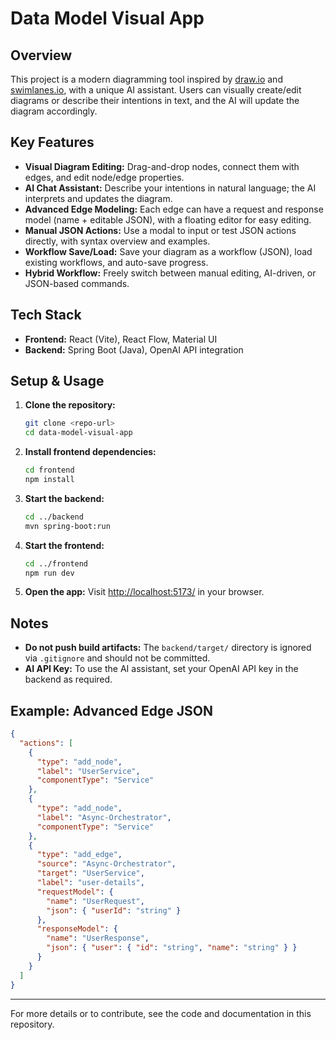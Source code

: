 # Data Model Visual App

## Overview
This project is a modern diagramming tool inspired by [draw.io](https://draw.io) and [swimlanes.io](https://swimlanes.io), with a unique AI assistant. Users can visually create/edit diagrams or describe their intentions in text, and the AI will update the diagram accordingly.

## Key Features
- **Visual Diagram Editing:** Drag-and-drop nodes, connect them with edges, and edit node/edge properties.
- **AI Chat Assistant:** Describe your intentions in natural language; the AI interprets and updates the diagram.
- **Advanced Edge Modeling:** Each edge can have a request and response model (name + editable JSON), with a floating editor for easy editing.
- **Manual JSON Actions:** Use a modal to input or test JSON actions directly, with syntax overview and examples.
- **Workflow Save/Load:** Save your diagram as a workflow (JSON), load existing workflows, and auto-save progress.
- **Hybrid Workflow:** Freely switch between manual editing, AI-driven, or JSON-based commands.

## Tech Stack
- **Frontend:** React (Vite), React Flow, Material UI
- **Backend:** Spring Boot (Java), OpenAI API integration

## Setup & Usage
1. **Clone the repository:**
   ```sh
   git clone <repo-url>
   cd data-model-visual-app
   ```
2. **Install frontend dependencies:**
   ```sh
   cd frontend
   npm install
   ```
3. **Start the backend:**
   ```sh
   cd ../backend
   mvn spring-boot:run
   ```
4. **Start the frontend:**
   ```sh
   cd ../frontend
   npm run dev
   ```
5. **Open the app:**
   Visit [http://localhost:5173/](http://localhost:5173/) in your browser.

## Notes
- **Do not push build artifacts:** The `backend/target/` directory is ignored via `.gitignore` and should not be committed.
- **AI API Key:** To use the AI assistant, set your OpenAI API key in the backend as required.

## Example: Advanced Edge JSON
```json
{
  "actions": [
    {
      "type": "add_node",
      "label": "UserService",
      "componentType": "Service"
    },
    {
      "type": "add_node",
      "label": "Async-Orchestrator",
      "componentType": "Service"
    },
    {
      "type": "add_edge",
      "source": "Async-Orchestrator",
      "target": "UserService",
      "label": "user-details",
      "requestModel": {
        "name": "UserRequest",
        "json": { "userId": "string" }
      },
      "responseModel": {
        "name": "UserResponse",
        "json": { "user": { "id": "string", "name": "string" } }
      }
    }
  ]
}
```

---
For more details or to contribute, see the code and documentation in this repository. 